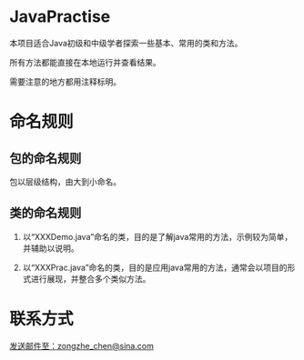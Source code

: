 # JavaPractise

本项目适合Java初级和中级学者探索一些基本、常用的类和方法。

所有方法都能直接在本地运行并查看结果。

需要注意的地方都用注释标明。

# 命名规则

## 包的命名规则

包以层级结构，由大到小命名。

## 类的命名规则

1. 以“XXXDemo.java”命名的类，目的是了解java常用的方法，示例较为简单，并辅助以说明。

2. 以“XXXPrac.java”命名的类，目的是应用java常用的方法，通常会以项目的形式进行展现，并整合多个类似方法。

# 联系方式

<a href="mailto:zongzhe_chen@sina.com">发送邮件至：zongzhe_chen@sina.com</a>

